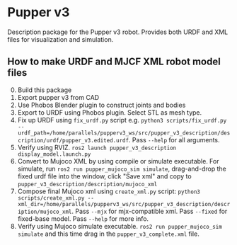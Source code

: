 # Pupper v3
Description package for the Pupper v3 robot. Provides both URDF and XML files for visualization and simulation.

## How to make URDF and MJCF XML robot model files
0. Build this package
1. Export pupper v3 from CAD
2. Use Phobos Blender plugin to construct joints and bodies
3. Export to URDF using Phobos plugin. Select STL as mesh type.
4. Fix up URDF using `fix_urdf.py` script e.g. `python3 scripts/fix_urdf.py --urdf_path=/home/parallels/pupperv3_ws/src/pupper_v3_description/description/urdf/pupper_v3.edited.urdf`. Pass `--help` for all arguments.
5. Verify using RVIZ. `ros2 launch pupper_v3_description display_model.launch.py`
5. Convert to Mujoco XML by using compile or simulate executable. For simulate, run `ros2 run pupper_mujoco_sim simulate`, drag-and-drop the fixed urdf file into the window, click "Save xml" and copy to `pupper_v3_description/description/mujoco_xml`
6. Compose final Mujoco xml using `create_xml.py` script: `python3 scripts/create_xml.py --xml_dir=/home/parallels/pupperv3_ws/src/pupper_v3_description/description/mujoco_xml`. Pass `--mjx` for mjx-compatible xml. Pass `--fixed` for fixed-base model. Pass `--help` for more info.
7. Verify using Mujoco simulate executable. `ros2 run pupper_mujoco_sim simulate` and this time drag in the `pupper_v3_complete.xml` file.